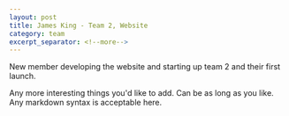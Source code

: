 ```yaml
---
layout: post
title: James King - Team 2, Website
category: team
excerpt_separator: <!--more-->
---
```


New member developing the website and starting up team 2 and their first launch.

<!--more-->

Any more interesting things you'd like to add. Can be as long as you like. Any markdown syntax is acceptable here.